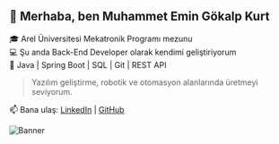 ## 👋 Merhaba, ben Muhammet Emin Gökalp Kurt

🎓 Arel Üniversitesi Mekatronik Programı mezunu  
💻 Şu anda Back-End Developer olarak kendimi geliştiriyorum  
🚀 Java | Spring Boot | SQL | Git | REST API

> Yazılım geliştirme, robotik ve otomasyon alanlarında üretmeyi seviyorum.

📫 Bana ulaş: [LinkedIn](https://www.linkedin.com/in/gkalpkurt) | [GitHub](https://github.com/Gkalpkurt)

![Banner](https://raw.githubusercontent.com/Gkalpkurt/Gkalpkurt/main/assets/banner.png)

